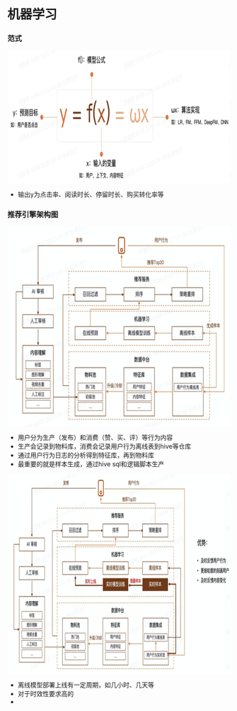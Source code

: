 # 机器学习

### 范式
<img align="center"  width='800' height='300' src="picture/pipeline17.png"  />

- 输出y为点击率、阅读时长、停留时长、购买转化率等

### 推荐引擎架构图

<img align="center"  width='800' height='450' src="picture/pipeline18.png"  />

- 用户分为生产（发布）和消费（赞、买、评）等行为内容
- 生产会记录到物料库，消费会记录用户行为离线表到hive等仓库
- 通过用户行为日志的分析得到特征库，再到物料库
- 最重要的就是样本生成，通过hive sql和逻辑脚本生产

<img align="center"  width='800' height='450' src="picture/pipeline19.png"  />

- 离线模型部署上线有一定周期，如几小时、几天等
- 对于时效性要求高的
-  